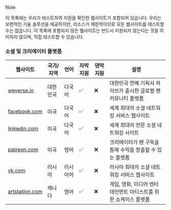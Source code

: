 > [!NOTE]
> 이 목록에는 우리가 테스트하여 지원을 확인한 웹사이트가 포함되어 있습니다. 우리는 보편적인 기술 솔루션을 제공하지만, 리소스가 제한적이므로 모든 웹사이트를 테스트할 수는 없습니다. 이 목록에 포함되지 않은 웹사이트는 반드시 지원되지 않는다는 것을 의미하지 않으며, 직접 테스트할 수 있습니다.

### 소셜 및 크리에이터 플랫폼

| 웹사이트                                                            | 국가/지역 | 언어     | 자막 지원 | 댄막 지원 | 설명                                                            |
| ------------------------------------------------------------------- | --------- | -------- | --------- | --------- | --------------------------------------------------------------- |
| <a href="https://weverse.io" target="_blank">weverse.io</a>         | 대한민국  | 다국어   | ✅        | ❌        | 대한민국 연예 기획사 하이브가 출시한 글로벌 팬 커뮤니티 플랫폼  |
| <a href="https://facebook.com" target="_blank">facebook.com</a>     | 미국      | 다국어   | ✅        | ❌        | 세계 최대의 소셜 네트워킹 서비스 웹사이트                       |
| <a href="https://linkedin.com" target="_blank">linkedin.com</a>     | 미국      | 다국어   | ✅        | ❌        | 세계 최대의 전문 소셜 네트워킹 사이트                           |
| <a href="https://patreon.com" target="_blank">patreon.com</a>       | 미국      | 영어     | ✅        | ❌        | 크리에이터가 팬 구독을 통해 수익을 창출할 수 있는 플랫폼        |
| <a href="https://vk.com" target="_blank">vk.com</a>                 | 러시아    | 러시아어 | ✅        | ❌        | 러시아 최대의 소셜 네트워킹 서비스 웹사이트                     |
| <a href="https://artstation.com" target="_blank">artstation.com</a> | 캐나다    | 영어     | ✅        | ❌        | 게임, 영화, 미디어 엔터테인먼트 아티스트를 위한 쇼케이스 플랫폼 |
